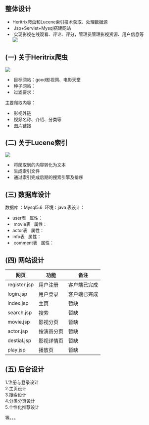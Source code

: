 ## 整体设计 
 +  Heritrix爬虫和Lucene索引技术获取、处理数据源
 +  Jsp+Servlet+Mysql搭建网站
 +  实现影视在线观看、评论、评分，管理员管理影视资源、用户信息等  
![](http://chuantu.biz/t5/125/1499172857x974338535.png) 
## (一) 关于Heritrix爬虫  
![](http://chuantu.biz/t5/125/1499179381x974338535.png)
+  目标网站：good影视网、电影天堂
+  种子网站：
+  过滤要求：

主要爬取内容：  
+  影视外链
+  视频名称、介绍、分类等
+  图片链接

## (二) 关于Lucene索引
![](http://chuantu.biz/t5/125/1499179395x974338535.png)
+  将爬取到的内容转化为文本
+  生成索引文件
+  通过索引完成后期的搜索引擎及排序

## (三) 数据库设计
数据库 ：Mysql5.6  环境：java
表设计：   
+  user表         属性：
+  movie表        属性：
+  actor表        属性：
+  info表         属性：
+  comment表      属性：

## (四) 网站设计
网页 | 功能 |备注
----|------|----
register.jsp | 用户注册  | 客户端已完成
login.jsp | 用户登录  | 客户端已完成
index.jsp | 主页  | 暂缺
search.jsp |搜索  | 暂缺
movie.jsp | 影视分页  | 暂缺
actor.jsp | 按演员分页  | 暂缺
destial.jsp | 影视详情页  | 暂缺
play.jsp | 播放页  | 暂缺

## (五) 后台设计
1.注册与登录设计  
2.主页设计  
3.搜索设计  
4.分类分页设计  
5.个性化推荐设计  

等。。。










